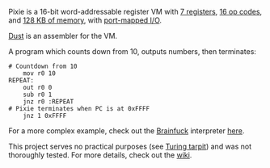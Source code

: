 Pixie is a 16-bit word-addressable register VM with [7 registers](https://github.com/vladris/pixie/wiki/Pixie-Architecture#registers), [16 op codes](https://github.com/vladris/pixie/wiki/Pixie-Architecture#instructions), and [128 KB of memory](https://github.com/vladris/pixie/wiki/Pixie-Architecture#memory), with [port-mapped I/O](https://github.com/vladris/pixie/wiki/Pixie-Architecture#io).

[Dust](https://github.com/vladris/pixie/wiki/Dust-Assembler) is an assembler for the VM.

A program which counts down from 10, outputs numbers, then terminates:

```
# Countdown from 10
    mov r0 10
REPEAT:
    out r0 0
    sub r0 1
    jnz r0 :REPEAT
# Pixie terminates when PC is at 0xFFFF
    jnz 1 0xFFFF  
```

For a more complex example, check out the [Brainfuck](https://en.wikipedia.org/wiki/Brainfuck) interpreter [here](https://github.com/vladris/pixie/blob/master/examples/brainfuck.dust).

This project serves no practical purposes (see [Turing tarpit](https://en.wikipedia.org/wiki/Turing_tarpit)) and was not thoroughly tested. For more details, check out the [wiki](https://github.com/vladris/pixie/wiki/).
